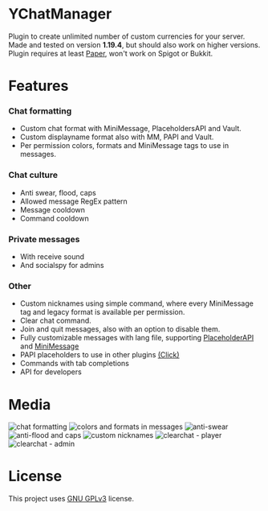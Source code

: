 # YChatManager
Plugin to create unlimited number of custom currencies for your server. Made and tested on version **1.19.4**, but should also work on higher versions.
Plugin requires at least [Paper](https://github.com/PaperMC/Paper), won't work on Spigot or Bukkit.

# Features
### Chat formatting
- Custom chat format with MiniMessage, PlaceholdersAPI and Vault.
- Custom displayname format also with MM, PAPI and Vault.
- Per permission colors, formats and MiniMessage tags to use in messages.

### Chat culture
- Anti swear, flood, caps
- Allowed message RegEx pattern
- Message cooldown
- Command cooldown

### Private messages
- With receive sound
- And socialspy for admins

### Other
- Custom nicknames using simple command, where every MiniMessage tag and legacy format is available per permission.
- Clear chat command.
- Join and quit messages, also with an option to disable them.
- Fully customizable messages with lang file, supporting [PlaceholderAPI](https://github.com/PlaceholderAPI/PlaceholderAPI) and [MiniMessage](https://docs.advntr.dev/minimessage/index.html)
- PAPI placeholders to use in other plugins [(Click)](https://github.com/Ynfuien/YChatManager/wiki/Placeholders)
- Commands with tab completions
- API for developers

# Media
![chat formatting](https://i.imgur.com/HKyHemA.gif)
![colors and formats in messages](https://i.imgur.com/YV8jkZh.gif)
![anti-swear](https://i.imgur.com/en8PIkc.gif)
![anti-flood and caps](https://i.imgur.com/3AdgaBw.gif)
![custom nicknames](https://i.imgur.com/yicaNtI.gif)
![clearchat - player](https://i.imgur.com/XkXn8VC.gif)
![clearchat - admin](https://i.imgur.com/WuQeogZ.gif)

# License
This project uses [GNU GPLv3](https://github.com/Ynfuien/YChatManager/main/blob/LICENSE) license.